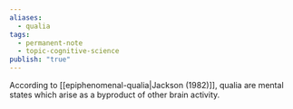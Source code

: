 ```yaml
---
aliases:
  - qualia
tags:
  - permanent-note
  - topic-cognitive-science
publish: "true"
---
```

According to [[epiphenomenal-qualia|Jackson (1982)]], qualia are mental states which arise as a byproduct of other brain activity.